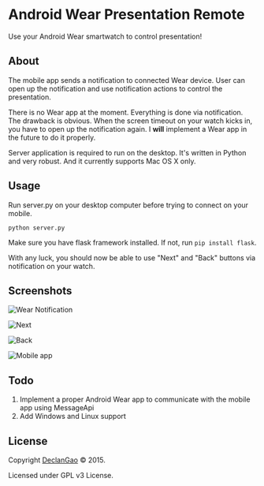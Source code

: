 # Android Wear Presentation Remote
Use your Android Wear smartwatch to control presentation!

## About
The mobile app sends a notification to connected Wear device. User can open up the notification and use notification actions to control the presentation. 

There is no Wear app at the moment. Everything is done via notification. The drawback is obvious. When the screen timeout on your watch kicks in, you have to open up the notification again. I **will** implement a Wear app in the future to do it properly.

Server application is required to run on the desktop. It's written in Python and very robust. And it currently supports Mac OS X only.

## Usage
Run server.py on your desktop computer before trying to connect on your mobile. 

```
python server.py
```
Make sure you have flask framework installed. If not, run `pip install flask`.

With any luck, you should now be able to use "Next" and "Back" buttons via notification on your watch.

## Screenshots

![Wear Notification](http://i.imgur.com/wn0Mn1y.png)

![Next](http://i.imgur.com/oTN2T5W.png)

![Back](http://i.imgur.com/Ajdabc4.png)

![Mobile app](http://i.imgur.com/rwMUwh5.png)


## Todo
1. Implement a proper Android Wear app to communicate with the mobile app using MessageApi
2. Add Windows and Linux support

## License
Copyright [DeclanGao](http://twitter.com/DeclanGao/) © 2015.

Licensed under GPL v3 License.